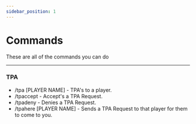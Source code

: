 ```yaml
---
sidebar_position: 1
---
```


# Commands

These are all of the commands you can do

--------------------------------------------------------------------------------------------------

### TPA
- /tpa [PLAYER NAME] - TPA's to a player.
- /tpaccept - Accept's a TPA Request.
- /tpadeny - Denies a TPA Request.
- /tpahere [PLAYER NAME] - Sends a TPA Request to that player for them to come to you.


